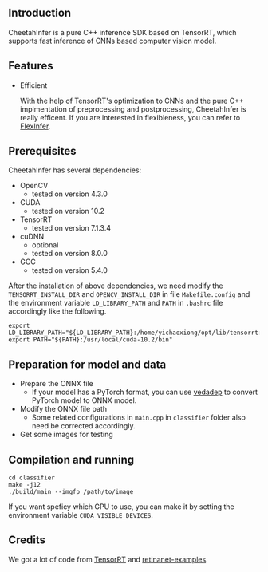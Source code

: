 ## Introduction
CheetahInfer is a pure C++ inference SDK based on TensorRT, which supports fast inference of CNNs based computer vision model.

## Features

- Efficient
  
  With the help of TensorRT's optimization to CNNs and the pure C++ implmentation of preprocessing and postprocessing, CheetahInfer is really efficent. If you are interested in flexibleness, you can refer to [FlexInfer](https://github.com/Media-Smart/flexinfer).

## Prerequisites
CheetahInfer has several dependencies:
- OpenCV
  - tested on version 4.3.0
- CUDA
  - tested on version 10.2
- TensorRT
  - tested on version 7.1.3.4
- cuDNN
  - optional
  - tested on version 8.0.0
- GCC
  - tested on version 5.4.0

After the installation of above dependencies, we need modify the `TENSORRT_INSTALL_DIR` and `OPENCV_INSTALL_DIR` in file `Makefile.config` and the environment variable `LD_LIBRARY_PATH` and `PATH` in `.bashrc` file accordingly like the following.
```
export LD_LIBRARY_PATH="${LD_LIBRARY_PATH}:/home/yichaoxiong/opt/lib/tensorrt:/home/yichaoxiong/opt/lib/opencv"
export PATH="${PATH}:/usr/local/cuda-10.2/bin"
```

## Preparation for model and data
- Prepare the ONNX file
  - If your model has a PyTorch format, you can use [vedadep](https://github.com/Media-Smart/volksdep) to convert PyTorch model to ONNX model.
- Modify the ONNX file path
  - Some related configurations in `main.cpp` in `classifier` folder also need be corrected accordingly.
- Get some images for testing

## Compilation and running
```
cd classifier
make -j12
./build/main --imgfp /path/to/image
```
If you want speficy which GPU to use, you can make it by setting the environment variable `CUDA_VISIBLE_DEVICES`.

## Credits
We got a lot of code from [TensorRT](https://github.com/NVIDIA/TensorRT) and [retinanet-examples](https://github.com/NVIDIA/retinanet-examples).
